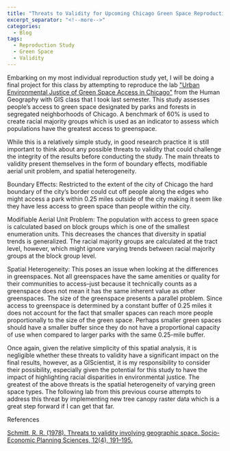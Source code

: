 ```yaml
---
title: "Threats to Validity for Upcoming Chicago Green Space Reproduction"
excerpt_separator: "<!--more-->"
categories:
  - Blog
tags: 
  - Reproduction Study
  - Green Space 
  - Validity
---
```

Embarking on my most individual reproduction study yet, I will be doing a final project for this class by attempting to reproduce the lab ["Urban Environmental Justice of Green Space Access in Chicago"](https://github.com/isaiahbennett2/Chicago-green-space-final/blob/main/docs/report/WK07_Lab_ChicagoGreenspaceAccess.pdf) from the Human Geography with GIS class that I took last semester. This study assesses people’s access to green space designated by parks and forests in segregated neighborhoods of Chicago. A benchmark of 60% is used to create racial majority groups which is used as an indicator to assess which populations have the greatest access to greenspace.

While this is a relatively simple study, in good research practice it is still important to think about any possible threats to validity that could challenge the integrity of the results before conducting the study. The main threats to validity present themselves in the form of boundary effects, modifiable aerial unit problem, and spatial heterogeneity.

Boundary Effects: Restricted to the extent of the city of Chicago the hard boundary of the city’s border could cut off people along the edges who might access a park within 0.25 miles outside of the city making it seem like they have less access to green space than people within the city.

Modifiable Aerial Unit Problem: The population with access to green space is calculated based on block groups which is one of the smallest enumeration units.  This decreases the chances that diversity in spatial trends is generalized. The racial majority groups are calculated at the tract level, however, which might ignore varying trends between racial majority groups at the block group level.

Spatial Heterogeneity: This poses an issue when looking at the differences in greenspaces. Not all greenspaces have the same amenities or quality for their communities to access–just because it technically counts as a greenspace does not mean it has the same inherent value as other greenspaces. The size of the greenspace presents a parallel problem. Since access to greenspace is determined by a constant buffer of 0.25 miles it does not account for the fact that smaller spaces can reach more people proportionally to the size of the green space. Perhaps smaller green spaces should have a smaller buffer since they do not have a proportional capacity of use when compared to larger parks with the same 0.25-mile buffer.

Once again, given the relative simplicity of this spatial analysis, it is negligible whether these threats to validity have a significant impact on the final results, however, as a GIScientist, it is my responsibility to consider their possibility, especially given the potential for this study to have the impact of highlighting racial disparities in environmental justice. The greatest of the above threats is the spatial heterogeneity of varying green space types. The following lab from this previous course attempts to address this threat by implementing new tree canopy raster data which is a great step forward if I can get that far.

References

[Schmitt, R. R. (1978). Threats to validity involving geographic space. Socio-Economic Planning Sciences, 12(4), 191–195.](https://doi.org/10.1016/0038-0121(78)90044-7)





